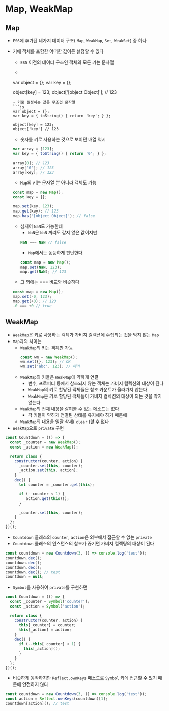 # Map, WeakMap

## Map
- `ES6`에 추가된 네가지 데이터 구조( `Map`, `WeakMap`, `Set`, `WeakSet`) 중 하나
- 키에 객체를 포함한 어떠한 값이든 설정할 수 있다
  - `ES5` 이전의 데이터 구조인 객체의 모든 키는 문자열  
  - ```js
  var object = {};
  var key = {};

  object[key] = 123;
  object['[object Object]']; // 123
  ```
  - 키로 설정하는 값은 무조건 문자열  
  ```js
  var object = {};
  var key = { toString() { return 'key'; } };

  object[key] = 123;
  object['key'] // 123
  ```
  - 숫자를 키로 사용하는 것으로 보이던 배열 역시  
  ```js
  var array = [123];
  var key = { toString() { return '0'; } };

  array[0]; // 123
  array['0']; // 123
  array[key]; // 123
  ```
  - `Map`의 키는 문자열 뿐 아니라 객체도 가능  
  ```js
  const map = new Map();
  const key = {};

  map.set(key, 123);
  map.get(key); // 123
  map.has('[object Object]'); // false
  ```
  - 심지어 `NaN`도 가능한데
    - `NaN`은 `NaN` 끼리도 같지 않은 값이지만  
    ```js
    NaN === NaN // false
    ```
    - `Map`에서는 동등하게 판단한다  
    ```js
    const map = new Map();
    map.set(NaN, 123);
    map.get(NaN); // 123
    ```
  - 그 외에는 === 비교와 비슷하다  
  ```js
  const map = new Map();
  map.set(-0, 123);
  map.get(+0); // 123
  -0 === +0 // true
  ```
## WeakMap
- `WeakMap`은 키로 사용하는 객체가 가비지 컬렉션에 수집되는 것을 막지 않는 `Map`
- `Map`과의 차이는
  - `WeakMap`의 키는 객체만 가능  
    ```js
    const wm = new WeakMap();
    wm.set({}, 123); // OK
    wm.set('abc', 123); // 에러
    ```
  - `WeakMap`의 키들은 `WeakMap`에 약하게 연결
    - 변수, 프로퍼티 등에서 참조되지 않는 객체는 가비지 컬렉션의 대상이 된다
    - `WeakMap`의 키로 할당된 객체들은 참조 카운트가 올라가지 않는다
    - `WeakMap`은 키로 할당된 객체들이 가비지 컬렉션의 대상이 되는 것을 막지 않는다
  - `WeakMap`의 전체 내용을 살펴볼 수 있는 메소드는 없다
    - 각 키들이 약하게 연결된 상태를 유지해야 하기 때문에
  - `WeakMap`의 내용을 일괄 삭제( `clear` )할 수 없다
- `WeakMap`으로 `private` 구현  
```javascript
const Countdown = (() => {
  const _counter = new WeakMap();
  const _action = new WeakMap();

  return class {
    constructor(counter, action) {
      _counter.set(this, counter);
      _action.set(this, action);
    }
    dec() {
      let counter = _counter.get(this);

      if (--counter < 1) {
        _action.get(this)();
      }

      _counter.set(this, counter);
    }
  };
})();
```
- `Countdown` 클래스의 `counter`, `action`은 외부에서 접근할 수 없는 `private`
- `Countdown` 클래스의 인스턴스의 참조가 끊기면 가비지 컬렉팅의 대상이 된다  
```js
const countdown = new Countdown(3, () => console.log('test'));
countdown.dec();
countdown.dec();
countdown.dec();
countdown.dec(); // test
countdown = null;
```
- `Symbol`을 사용하여 `private`를 구현하면  
```js
const Countdown = (() => {
  const _counter = Symbol('counter');
  const _action = Symbol('action');

  return class {
    constructor(counter, action) {
      this[_counter] = counter;
      this[_action] = action;
    }
    dec() {
      if (--this[_counter] < 1) {
        this[_action]();
      }
    }
  };
})();
```
- 비슷하게 동작하지만 `Reflect.ownKeys` 메소드로 `Symbol` 키에 접근할 수 있기 때문에 안전하지 않다  
```js
const countdown = new Countdown(3, () => console.log('test'));
const action = Reflect.ownKeys(countdown)[1];
countdown[action](); // test
```